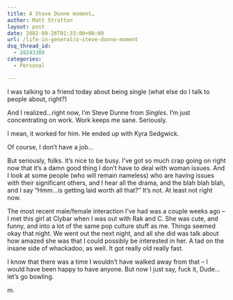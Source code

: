 ```yaml
---
title: A Steve Dunne moment…
author: Matt Stratton
layout: post
date: 2002-09-26T01:33:00+00:00
url: /life-in-general/a-steve-dunne-moment
dsq_thread_id:
  - 28243380
categories:
  - Personal

---
```

I was talking to a friend today about being single (what else do I talk to people about, right?)

And I realized&#8230;right now, I&#8217;m Steve Dunne from _Singles_. I&#8217;m just concentrating on work. Work keeps me sane. Seriously.

I mean, it worked for him. He ended up with Kyra Sedgwick.

Of course, I don&#8217;t have a job&#8230;

But seriously, folks. It&#8217;s nice to be busy. I&#8217;ve got so much crap going on right now that it&#8217;s a damn good thing I don&#8217;t have to deal with woman issues. And I look at some people (who will remain nameless) who are having issues with their significant others, and I hear all the drama, and the blah blah blah, and I say &#8220;Hmm&#8230;is getting laid worth all that?&#8221; It&#8217;s not. At least not right now.

The most recent male/female interaction I&#8217;ve had was a couple weeks ago &#8211; I met this girl at Clybar when I was out with Rak and C. She was cute, and funny, and into a lot of the same pop culture stuff as me. Things seemed okay that night. We went out the next night, and all she did was talk about how amazed she was that I could possibly be interested in her. A tad on the insane side of whackadoo, as well. It got really old really fast.

I know that there was a time I wouldn&#8217;t have walked away from that &#8211; I would have been happy to have anyone. But now I just say, fuck it, Dude&#8230;let&#8217;s go bowling.

m.